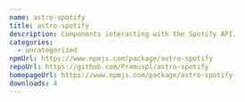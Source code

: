 ```yaml
---
name: astro-spotify
title: astro-spotify
description: Components interacting with the Spotify API.
categories:
  - uncategorized
npmUrl: https://www.npmjs.com/package/astro-spotify
repoUrl: https://github.com/Pramuspl/astro-spotify
homepageUrl: https://www.npmjs.com/package/astro-spotify
downloads: 4
---
```

